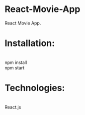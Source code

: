 # React-Movie-App
React Movie App.

# Installation:

<br> npm install 
<br> npm start

# Technologies:
<br> React.js
